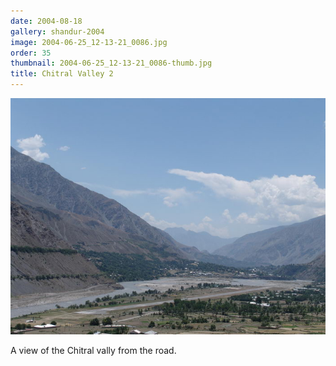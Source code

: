 ```yaml
---
date: 2004-08-18
gallery: shandur-2004
image: 2004-06-25_12-13-21_0086.jpg
order: 35
thumbnail: 2004-06-25_12-13-21_0086-thumb.jpg
title: Chitral Valley 2
---
```


![Chitral Valley 2](./2004-06-25_12-13-21_0086.jpg)

A view of the Chitral vally from the road.